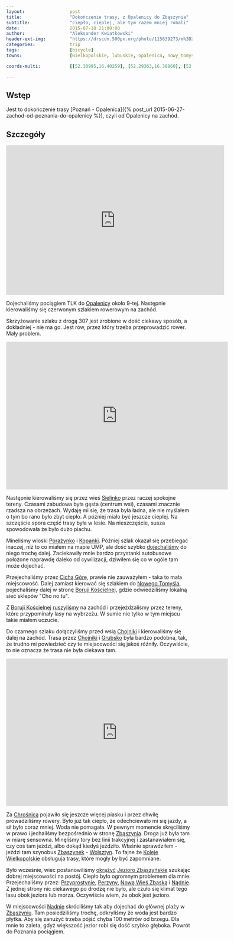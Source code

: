 ```yaml
---
layout:                 post
title:                  "Dokończenie trasy, z Opalenicy do Zbąszynia"
subtitle:               "ciepło, cieplej, ale tym razem mniej robali"
date:                   2015-07-18 21:00:00
author:                 "Aleksander Kwiatkowski"
header-ext-img:         "https://drscdn.500px.org/photo/115639273/m%3D2048/6ab22b36dd0e19b727982449eac13533"
categories:             trip
tags:                   [bicycle]
towns:                  [wielkopolskie, lubuskie, opalenica, nowy_tomysl, zbaszyn]

coords-multi:           [[52.30995,16.40259], [52.29363,16.38860], [52.28392,16.33049], [52.29174,16.29873], [52.27599,16.20938], [52.28082,16.20732], [52.27935,16.17419], [52.29137,16.16149], [52.29211,16.12690], [52.26333,16.05652], [52.26570,16.00279], [52.24252,15.97987], [52.24773,15.92966], [52.20930,15.91232], [52.19814,15.88580], [52.25093,15.88014], [52.24852,15.91653]]

---
```


[wiki-opalenica]:               https://pl.wikipedia.org/wiki/Opalenica
[wiki-sielinko]:                https://pl.wikipedia.org/wiki/Sielinko
[wiki-porazynko]:               https://pl.wikipedia.org/wiki/Pora%C5%BCynko
[wiki-kopanki]:                 https://pl.wikipedia.org/wiki/Kopanki_(wojew%C3%B3dztwo_wielkopolskie)
[wiki-cicha-gora]:              https://pl.wikipedia.org/wiki/Cicha_G%C3%B3ra
[wiki-nowy-tomysl]:             https://pl.wikipedia.org/wiki/Nowy_Tomy%C5%9Bl
[wiki-boruja-koscielna]:        https://pl.wikipedia.org/wiki/Boruja_Ko%C5%9Bcielna
[wiki-chojniki]:                https://pl.wikipedia.org/wiki/Chojniki_(wojew%C3%B3dztwo_wielkopolskie)
[wiki-grubsko]:                 https://pl.wikipedia.org/wiki/Grubsko
[wiki-chrosnica]:               https://pl.wikipedia.org/wiki/Chro%C5%9Bnica_(wie%C5%9B_w_wojew%C3%B3dztwie_wielkopolskim)
[wiki-zbaszyn]:                 https://pl.wikipedia.org/wiki/Zb%C4%85szy%C5%84
[wiki-zbaszynek]:               https://pl.wikipedia.org/wiki/Zb%C4%85szynek
[wiki-wolsztyn]:                https://pl.wikipedia.org/wiki/Wolsztyn
[wiki-koleje-wlkp]:             https://pl.wikipedia.org/wiki/Koleje_Wielkopolskie#Leszno_.E2.80.93_Zb.C4.85szynek_.28linia_328.29
[wiki-jezioro-zbaszynskie]:     https://pl.wikipedia.org/wiki/B%C5%82%C4%99dno_(jezioro)
[wiki-przyprostynia]:           https://pl.wikipedia.org/wiki/Przyprostynia
[wiki-perzyny]:                 https://pl.wikipedia.org/wiki/Perzyny_(wojew%C3%B3dztwo_wielkopolskie)
[wiki-nwz]:                     https://pl.wikipedia.org/wiki/Nowa_Wie%C5%9B_Zb%C4%85ska
[wiki-nadnia]:                  https://pl.wikipedia.org/wiki/N%C4%85dnia


[vimeo1]:               https://vimeo.com/134003453
[vimeo2]:               https://vimeo.com/134003465
[vimeo3]:               https://vimeo.com/134003476
[vimeo4]:               https://vimeo.com/134061947
[vimeo5]:               https://vimeo.com/134089401

Wstęp
-----

Jest to dokończenie trasy [Poznań - Opalenica]({% post_url 2015-06-27-zachod-od-poznania-do-opalenicy %}), czyli od
Opalenicy na zachód.

Szczegóły
---------

<iframe height='405' width='590' frameborder='0' allowtransparency='true' scrolling='no' src='http://www.strava.com/activities/348754063/embed/a41a7b13f32dbe875d55e72101226fc8e43a26a8'></iframe>

Dojechaliśmy pociągiem TLK do [Opalenicy][wiki-opalenica] około 9-tej. Następnie kierowaliśmy się czerwonym szlakiem rowerowym
na zachód.

Skrzyżowanie szlaku z drogą 307 jest zrobione w dość ciekawy sposób, a dokładniej - nie ma go. Jest rów, przez który trzeba
przeprowadzić rower. Mały problem.

<div class="vimeo"><iframe src='http://player.vimeo.com/video/134003453' width="600" height="400" frameborder="0" webkitAllowFullScreen mozallowfullscreen allowFullScreen> </iframe></div>


Następnie kierowaliśmy się przez wieś [Sielinko][wiki-sielinko] przez raczej spokojne tereny. 
Czasami zabudowa była gęsta (centrum wsi), czasami
znacznie rzadsza na obrzeżach. Wydaję mi się, że trasa była ładna, ale nie myślałem o tym bo rano było zbyt ciepło. A później
miało być jeszcze cieplej. Na szczęście spora część trasy była w lesie. Na nieszczęście, susza spowodowała że było dużo piachu.

Mineliśmy wioski [Porażynko][wiki-porazynko] i [Kopanki][wiki-kopanki]. Później szlak okazał się przebiegać inaczej,
niż to co miałem na mapie UMP, ale dość szybko
[dojechaliśmy][vimeo2] do niego trochę dalej. Zaciekawiły mnie bardzo przystanki autobusowe położone naprawdę daleko od
cywilizacji, dziwiłem się co w ogóle tam może dojechać.

Przejechaliśmy przez [Cichą Górę][wiki-cicha-gora], prawie nie zauważyłem - taka to mała miejscowość. Dalej zamiast
kierować się szlakiem do [Nowego Tomyśla][wiki-nowy-tomysl],
pojechaliśmy dalej w stronę [Boruji Kościelnej][wiki-boruja-koscielna], gdzie odwiedziliśmy lokalną sieć sklepów "Cho no tu".

Z [Boruji Kościelnej][wiki-boruja-koscielna] [ruszyliśmy][vimeo3] na zachód i przejeżdzaliśmy przez tereny,
które przypominały lasy na wybrzeżu. W sumie
nie tylko w tym miejscu takie miałem uczucie.

Do czarnego szlaku dołączyliśmy przed wsią [Chojniki][wiki-chojniki] i kierowaliśmy się dalej na zachód. Trasa przez
[Chojniki][wiki-chojniki] i [Grubsko][wiki-grubsko]
była bardzo podobna, tak, że trudno mi powiedzieć czy te miejscowości się jakoś róźniły. Oczywiście, to nie oznacza
że trasa nie była ciekawa tam.

<div class="vimeo"><iframe src='http://player.vimeo.com/video/134061947' width="600" height="400" frameborder="0" webkitAllowFullScreen mozallowfullscreen allowFullScreen> </iframe></div>

Za [Chrośnicą][wiki-chrosnica] pojawiło się jeszcze więcej piasku i przez chwilę prowadziliśmy rowery. Było już tak ciepło,
że odechciewało mi się
jazdy, a sił było coraz mniej. Woda nie pomagała. W pewnym momencie skręciliśmy w prawo i jechaliśmy bezpośrednio w stronę
[Zbąszynia][wiki-zbaszyn]. Droga już była tam w miarę sensowna. Minęliśmy tory bez linii trakcyjnej i zastanawiałem się,
czy coś tam jeździ, albo dokąd kiedyś jeździło. Właśnie sprawdziłem - jeździ tam
szynobus [Zbąszynek][wiki-zbaszynek] - [Wolsztyn][wiki-wolsztyn]. To fajne że [Koleje Wielkopolskie][wiki-koleje-wlkp]
obsługuja trasy, które mogły by być zapomniane.

Było wcześnie, wiec postanowiliśmy [okrążyć][vimeo5] [Jezioro Zbąszyńskie][wiki-jezioro-zbaszynskie]
szukając dobrej miejscowości na postój. Ciepło było
ogromnym problemem dla mnie. Przejechaliśmy przez: [Przyprostynie][wiki-przyprostynia],
[Perzyny][wiki-perzyny], [Nową Wieś Zbąską][wiki-nwz] i [Nądnie][wiki-nadnia]. Z jednej strony nic
ciekawego po drodzę nie było, ale czuło się klimat tego lasu obok jeziora lub morza. Oczywiście wiem,
że obok jest jezioro.

W miejscowości [Nądnie][wiki-nadnia]
skróciliśmy
tak aby dojechać do głównej plaży w [Zbąszyniu][wiki-zbaszyn]. Tam posiedziliśmy trochę, odkryliśmy że woda jest
bardzo płytka. Aby się
zanużyć trzeba pójść chyba 100 metrów od brzegu. Dla mnie to zaleta, gdyż większość jezior robi się dość szybko głęboka.
Powrót do Poznania pociągiem.